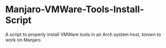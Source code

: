 # Manjaro-VMWare-Tools-Install-Script
A script to properly install VMWare tools in an Arch system host, known to work on Manjaro
